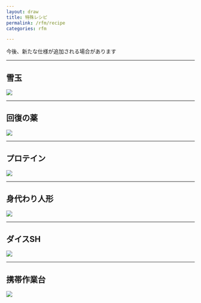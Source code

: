 ```yaml
---
layout: draw
title: 特殊レシピ
permalink: /rfm/recipe
categories: rfm

---
```

<p class="alert alert-info">今後、新たな仕様が追加される場合があります</p>


---------------------------------------
## 雪玉  

<img src="http://web.njj12.net/public/images/rfm/recipe/snowball.png"><br>


---------------------------------------
## 回復の薬  

<img src="http://web.njj12.net/public/images/rfm/recipe/kaifukuno.png"><br>

---------------------------------------
## プロテイン  

<img src="http://web.njj12.net/public/images/rfm/recipe/protein.png"><br>

---------------------------------------
## 身代わり人形  

<img src="http://web.njj12.net/public/images/rfm/recipe/migawari.png"><br>


---------------------------------------
## ダイスSH  

<img src="http://web.njj12.net/public/images/rfm/recipe/dicesh2.png"><br>
  
  
---------------------------------------
## 携帯作業台    

<img src="http://web.njj12.net/public/images/rfm/recipe/keitaiw2.png"><br>


